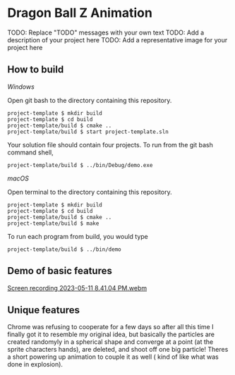 # Dragon Ball Z Animation

TODO: Replace "TODO" messages with your own text
TODO: Add a description of your project here
TODO: Add a representative image for your project here

## How to build

*Windows*

Open git bash to the directory containing this repository.

```
project-template $ mkdir build
project-template $ cd build
project-template/build $ cmake ..
project-template/build $ start project-template.sln
```

Your solution file should contain four projects.
To run from the git bash command shell, 

```
project-template/build $ ../bin/Debug/demo.exe
```

*macOS*

Open terminal to the directory containing this repository.

```
project-template $ mkdir build
project-template $ cd build
project-template/build $ cmake ..
project-template/build $ make
```

To run each program from build, you would type

```
project-template/build $ ../bin/demo
```


## Demo of basic features
[Screen recording 2023-05-11 8.41.04 PM.webm](https://github.com/jtorres11212/project-template/assets/94137311/b562812b-4406-483f-b445-9cd9418f792e)


## Unique features 

Chrome was refusing to cooperate for a few days so after all this time I finally got it to resemble my original idea, but basically the particles are created randomyly in a spherical shape and converge at a point (at the sprite characters hands), are deleted, and shoot off one big particle! Theres a short powering up animation to couple it as well ( kind of like what was done in explosion).
